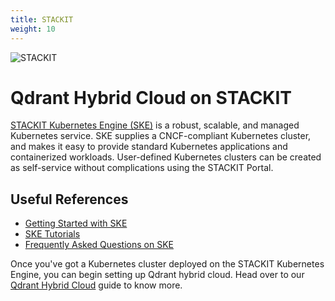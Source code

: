 ```yaml
---
title: STACKIT
weight: 10
---
```


![STACKIT](/documentation/cloud/cloud-providers/stackit.jpg)

# Qdrant Hybrid Cloud on STACKIT

[STACKIT Kubernetes Engine (SKE)](https://www.stackit.de/en/product/kubernetes/) is a robust, scalable, and managed Kubernetes service. SKE supplies a CNCF-compliant Kubernetes cluster, and makes it easy to provide standard Kubernetes applications and containerized workloads. User-defined Kubernetes clusters can be created as self-service without complications using the STACKIT Portal.

## Useful References

- [Getting Started with SKE](https://docs.stackit.cloud/stackit/en/getting-started-ske-10125565.html)
- [SKE Tutorials](https://docs.stackit.cloud/stackit/en/tutorials-ske-66683162.html)
- [Frequently Asked Questions on SKE](https://docs.stackit.cloud/stackit/en/faq-known-issues-of-ske-28476393.html)

Once you've got a Kubernetes cluster deployed on the STACKIT Kubernetes Engine, you can begin setting up Qdrant hybrid cloud. Head over to our [Qdrant Hybrid Cloud](/documentation/cloud/hybrid-cloud/) guide to know more.
